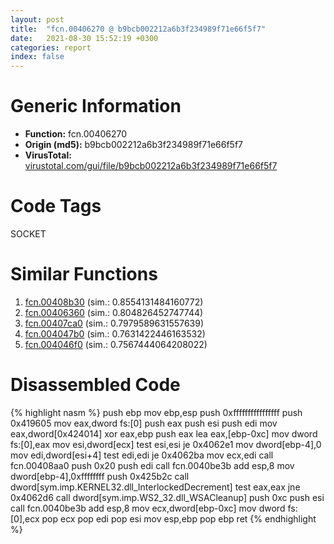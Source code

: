 ```yaml
---
layout: post
title:  "fcn.00406270 @ b9bcb002212a6b3f234989f71e66f5f7"
date:   2021-08-30 15:52:19 +0300
categories: report
index: false
---
```


# Generic Information
- **Function:** fcn.00406270
- **Origin (md5):** b9bcb002212a6b3f234989f71e66f5f7
- **VirusTotal:** [virustotal.com/gui/file/b9bcb002212a6b3f234989f71e66f5f7][virustotal_ref]

# Code Tags
<span class="tag" id="SOCKET">SOCKET</span>


# Similar Functions

1. [fcn.00408b30][similar_1_ref] (sim.: 0.8554131484160772)
2. [fcn.00406360][similar_2_ref] (sim.: 0.804826452747744)
3. [fcn.00407ca0][similar_3_ref] (sim.: 0.7979589631557639)
4. [fcn.004047b0][similar_4_ref] (sim.: 0.7631422446163532)
5. [fcn.004046f0][similar_5_ref] (sim.: 0.7567444064208022)


# Disassembled Code

{% highlight nasm %}
push ebp
mov ebp,esp
push 0xffffffffffffffff
push 0x419605
mov eax,dword fs:[0]
push eax
push esi
push edi
mov eax,dword[0x424014]
xor eax,ebp
push eax
lea eax,[ebp-0xc]
mov dword fs:[0],eax
mov esi,dword[ecx]
test esi,esi
je 0x4062e1
mov dword[ebp-4],0
mov edi,dword[esi+4]
test edi,edi
je 0x4062ba
mov ecx,edi
call fcn.00408aa0
push 0x20
push edi
call fcn.0040be3b
add esp,8
mov dword[ebp-4],0xffffffff
push 0x425b2c
call dword[sym.imp.KERNEL32.dll_InterlockedDecrement]
test eax,eax
jne 0x4062d6
call dword[sym.imp.WS2_32.dll_WSACleanup]
push 0xc
push esi
call fcn.0040be3b
add esp,8
mov ecx,dword[ebp-0xc]
mov dword fs:[0],ecx
pop ecx
pop edi
pop esi
mov esp,ebp
pop ebp
ret 
{% endhighlight %}


[similar_1_ref]: /report/fcn.00408b30@b9bcb002212a6b3f234989f71e66f5f7
[similar_2_ref]: /report/fcn.00406360@b9bcb002212a6b3f234989f71e66f5f7
[similar_3_ref]: /report/fcn.00407ca0@b9bcb002212a6b3f234989f71e66f5f7
[similar_4_ref]: /report/fcn.004047b0@065d95e046989885ac0aa05648eeda39
[similar_5_ref]: /report/fcn.004046f0@065d95e046989885ac0aa05648eeda39
[virustotal_ref]: https://www.virustotal.com/gui/file/b9bcb002212a6b3f234989f71e66f5f7